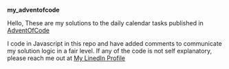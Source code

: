 **my_adventofcode**

Hello,
These are my solutions to the daily calendar tasks published in [AdventOfCode](https://adventofcode.com/)

I code in Javascript in this repo and have added comments to communicate my solution logic in a fair level. If any of the code is not self explanatory, please reach me out at [My LinedIn Profile](https://www.linkedin.com/in/raheesh-muhamed-8b3580129/)